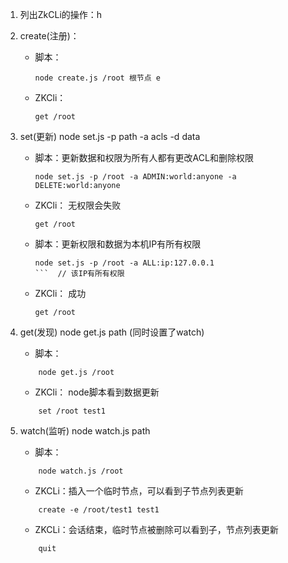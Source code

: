 1. 列出ZkCLi的操作：h
2. create(注册)：
   - 脚本：
      ```
      node create.js /root 根节点 e
      ```
   - ZKCli：
       ```
       get /root
       ```

2. set(更新) node set.js -p path -a acls -d data
   - 脚本：更新数据和权限为所有人都有更改ACL和删除权限
       ```
       node set.js -p /root -a ADMIN:world:anyone -a DELETE:world:anyone
       ```
   - ZKCli： 无权限会失败
       ```
       get /root
       ```
    
   - 脚本：更新权限和数据为本机IP有所有权限
       ```
       node set.js -p /root -a ALL:ip:127.0.0.1
       ```  // 该IP有所有权限
   - ZKCli： 成功
       ```
       get /root
       ```


3. get(发现) node get.js path (同时设置了watch)
   - 脚本：
   ```
       node get.js /root
   ```
   - ZKCli： node脚本看到数据更新
   ```
       set /root test1
   ```
   
4. watch(监听) node watch.js path
   - 脚本：
   ```
       node watch.js /root
   ```    
   - ZKCLi：插入一个临时节点，可以看到子节点列表更新
   ```
       create -e /root/test1 test1
   ```
   - ZKCLi：会话结束，临时节点被删除可以看到子，节点列表更新
   ```
       quit
   ```
